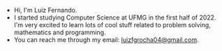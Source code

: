 - Hi, I'm Luiz Fernando.
- I started studying Computer Science at UFMG in the first half of 2022. I'm very excited to learn lots of cool stuff related to problem solving, mathematics and programming.
- You can reach me through my email: luizfgrocha04@gmail.com.
